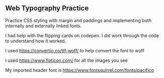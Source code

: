 ## Web Typography Practice
Practice CSS styling with margin and paddings and implementing both internally and externally linked fonts.

I had help with the flipping cards on codepen. I did work through the code to understand how it worked. 

I used https://convertio.co/ttf-woff/ to help convert the font to woff

I used https://www.flaticon.com/ for all the images you see

My imported header font is https://www.fontsquirrel.com/fonts/pacifico 